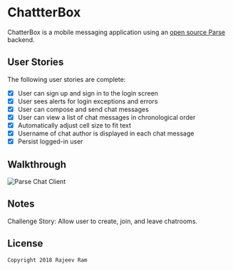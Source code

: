 # ChattterBox

ChatterBox is a mobile messaging application using an [open source Parse](http://parseplatform.org/) backend.

## User Stories

The following user stories are complete:

- [X] User can sign up and sign in to the login screen
- [X] User sees alerts for login exceptions and errors
- [X] User can compose and send chat messages
- [X] User can view a list of chat messages in chronological order
- [X] Automatically adjust cell size to fit text
- [X] Username of chat author is displayed in each chat message
- [X] Persist logged-in user

## Walkthrough

<img src='https://imgur.com/2X6Fasm.gif' title='ChatterBox Walkthrough' width='' alt='Parse Chat Client' />

## Notes

Challenge Story: Allow user to create, join, and leave chatrooms.

## License

    Copyright 2018 Rajeev Ram
